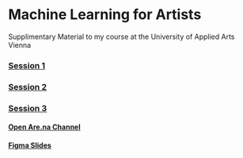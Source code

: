 # Machine Learning for Artists
Supplimentary Material to my course at the University of Applied Arts Vienna

### [Session 1](/session01/session01.md)

### [Session 2](/session02/session02.md)

### [Session 3](/session03/session03.md)

#### [Open Are.na Channel](https://www.are.na/ferdinand-doblhammer/seeing-patterns-making-sense)

#### [Figma Slides](https://www.figma.com/slides/Bbpi7aXt2P9arA8wzX4fnU/doblhammer.media-Pr%C3%A4sentation?node-id=122-2&t=5yAsBaBR2xk8f3Ab-1)
